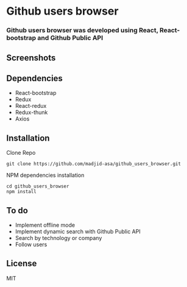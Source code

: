 # Github users browser 
###   Github users browser was developed using React, React-bootstrap and Github Public API

## Screenshots

## Dependencies
- React-bootstrap
- Redux
- React-redux
- Redux-thunk
- Axios
 
## Installation

Clone Repo

````
git clone https://github.com/madjid-asa/github_users_browser.git
````

NPM dependencies installation 

````
cd github_users_browser
npm install
````

## To do
<ul>
  <li>Implement offline mode</li>
  <li>Implement dynamic search with Github Public API</li>
  <li>Search by technology or company</li>
  <li>Follow users</li>
</ul>

## License
MIT
